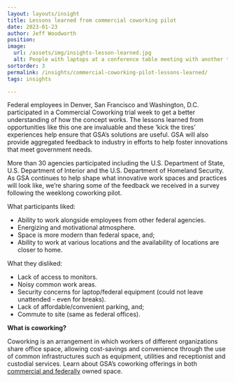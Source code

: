 ```yaml
---
layout: layouts/insight
title: Lessons learned from commercial coworking pilot
date: 2023-01-23
author: Jeff Woodworth
position:
image: 
  url: /assets/img/insights-lesson-learned.jpg
  alt: People with laptops at a conference table meeting with another team remotely
sortorder: 3
permalink: /insights/commercial-coworking-pilot-lessons-learned/
tags: insights

---
```



Federal employees in Denver, San Francisco and Washington, D.C. participated in a Commercial Coworking trial week to get a better understanding of how the concept works.
The lessons learned from opportunities like this one are invaluable and these ‘kick the tires’ experiences help ensure that GSA’s solutions are useful. GSA will also provide aggregated feedback to industry in efforts to help foster innovations that meet government needs.

More than 30 agencies participated including the U.S. Department of State, U.S. Department of Interior and the U.S. Department of Homeland Security. As GSA continues to help shape what innovative work spaces and practices will look like, we’re sharing some of the feedback we received in a survey following the weeklong coworking pilot.

What participants liked:


- Ability to work alongside employees from other federal agencies.
- Energizing and motivational atmosphere.
- Space is more modern than federal space, and;
- Ability to work at various locations and the availability of locations are closer to home.

What they disliked:
- Lack of access to monitors.
- Noisy common work areas.
- Security concerns for laptop/federal equipment (could not leave unattended - even for breaks).
- Lack of affordable/convenient parking, and;
- Commute to site (same as federal offices).

<b>What is coworking?</b>

Coworking is an arrangement in which workers of different organizations share office space, allowing cost-savings and convenience through the use of common infrastructures such as equipment, utilities and receptionist and custodial services.
Learn about GSA’s coworking offerings in both <a href="{{ '/offerings/' | url }}">commercial and federally</a> owned space.


